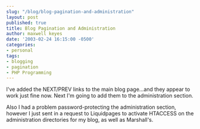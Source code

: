 ```yaml
---
slug: "/blog/blog-pagination-and-administration"
layout: post
published: true
title: Blog Pagination and Administration
author: maxwell keyes
date: '2003-02-24 16:15:00 -0500'
categories:
- personal
tags:
- blogging
- pagination
- PHP Programming
---
```


I've added the NEXT/PREV links to the main blog page...and they appear to work
just fine now. Next I'm going to add them to the administration section.

Also I had a problem password-protecting the administration section, however I
just sent in a request to Liquidpages to activate HTACCESS on the administration
directories for my blog, as well as Marshall's.
